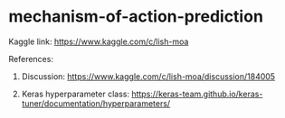 # mechanism-of-action-prediction

Kaggle link: https://www.kaggle.com/c/lish-moa

References:

1. Discussion: https://www.kaggle.com/c/lish-moa/discussion/184005

2. Keras hyperparameter class: https://keras-team.github.io/keras-tuner/documentation/hyperparameters/
